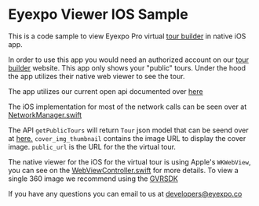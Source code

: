 # Eyexpo Viewer IOS Sample

This is a code sample to view Eyexpo Pro virtual [tour builder](https://stage.eyexpo.com/) in native iOS app.

In order to use this app you would need an authorized account on our [tour builder](https://stage.eyexpo.com/) website. 
This app only shows your "public" tours. Under the hood the app utilizes their native web viewer to see the tour.

The app utilizes our current open api documented over [here](https://stage.eyexpo.com/api/documentation)

The iOS implementation for most of the network calls can be seen over at [NetworkManager.swift](https://github.com/eyexpo/EyexpoViewerIOSSample/blob/master/eyexpopronative/NetworkManager.swift)

The API `getPublicTours` will return `Tour` json model that can be seend over at [here.](https://github.com/eyexpo/EyexpoViewerIOSSample/blob/master/eyexpopronative/Model/Tour.swift)
`cover_img_thumbnail` contains the image URL to display the cover image.
`public_url` is the URL for the the virtual tour.

The native viewer for the iOS for the virtual tour is using Apple's `WKWebView`, you can see on the [WebViewController.swift](https://github.com/eyexpo/EyexpoViewerIOSSample/blob/master/eyexpopronative/WebViewController.swift) for more details.
To view a single 360 image we recommend using the [GVRSDK](https://github.com/googlevr/gvr-ios-sdk)

If you have any questions you can email to us at [developers@eyexpo.co](developers@eyexpo.co)
